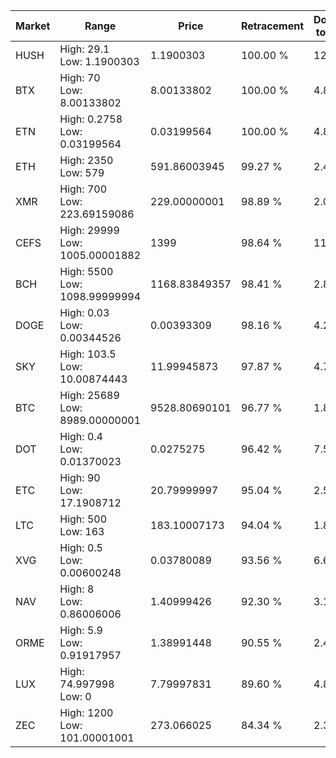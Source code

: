 | Market | Range | Price| Retracement | Doubles to 50% |
| --- | --- | --- | --- | --- |
| HUSH | High: 29.1<br />Low: 1.1900303 | 1.1900303 | 100.00 % | 12.73 |
| BTX | High: 70<br />Low: 8.00133802 | 8.00133802 | 100.00 % | 4.87 |
| ETN | High: 0.2758<br />Low: 0.03199564 | 0.03199564 | 100.00 % | 4.81 |
| ETH | High: 2350<br />Low: 579 | 591.86003945 | 99.27 % | 2.47 |
| XMR | High: 700<br />Low: 223.69159086 | 229.00000001 | 98.89 % | 2.02 |
| CEFS | High: 29999<br />Low: 1005.00001882 | 1399 | 98.64 % | 11.08 |
| BCH | High: 5500<br />Low: 1098.99999994 | 1168.83849357 | 98.41 % | 2.82 |
| DOGE | High: 0.03<br />Low: 0.00344526 | 0.00393309 | 98.16 % | 4.25 |
| SKY | High: 103.5<br />Low: 10.00874443 | 11.99945873 | 97.87 % | 4.73 |
| BTC | High: 25689<br />Low: 8989.00000001 | 9528.80690101 | 96.77 % | 1.82 |
| DOT | High: 0.4<br />Low: 0.01370023 | 0.0275275 | 96.42 % | 7.51 |
| ETC | High: 90<br />Low: 17.1908712 | 20.79999997 | 95.04 % | 2.58 |
| LTC | High: 500<br />Low: 163 | 183.10007173 | 94.04 % | 1.81 |
| XVG | High: 0.5<br />Low: 0.00600248 | 0.03780089 | 93.56 % | 6.69 |
| NAV | High: 8<br />Low: 0.86006006 | 1.40999426 | 92.30 % | 3.14 |
| ORME | High: 5.9<br />Low: 0.91917957 | 1.38991448 | 90.55 % | 2.45 |
| LUX | High: 74.997998<br />Low: 0 | 7.79997831 | 89.60 % | 4.81 |
| ZEC | High: 1200<br />Low: 101.00001001 | 273.066025 | 84.34 % | 2.38 |
